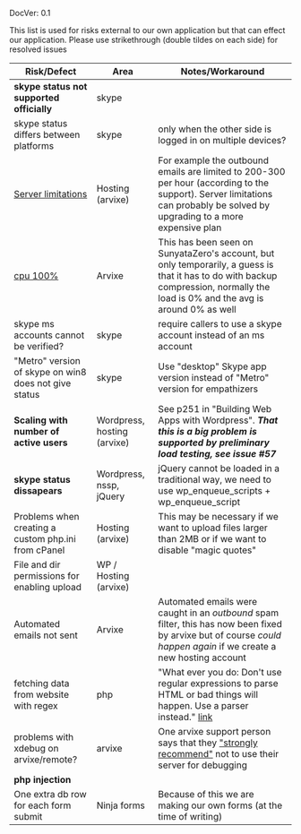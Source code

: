 DocVer: 0.1


This list is used for risks external to our own application but that can effect our application. Please use strikethrough (double tildes on each side) for resolved issues

Risk/Defect | Area | Notes/Workaround
--- | --- | ---
**skype status not supported officially** | skype |
skype status differs between platforms | skype | only when the other side is logged in on multiple devices?
[Server limitations](https://support.arvixe.com/index.php?/Knowledgebase/Article/View/289/4/linux-hosting-resource-limits) | Hosting (arvixe) | For example the outbound emails are limited to 200-300 per hour (according to the support). Server limitations can probably be solved by upgrading to a more expensive plan
[cpu 100%](http://forum.arvixe.com/smf/clip-bucket-software/100-cpu-usage/) | Arvixe | This has been seen on SunyataZero's account, but only temporarily, a guess is that it has to do with backup compression, normally the load is 0% and the avg is around 0% as well
skype ms accounts cannot be verified? | skype | require callers to use a skype account instead of an ms account
"Metro" version of skype on win8 does not give status | skype | Use "desktop" Skype app version instead of "Metro" version for empathizers
**Scaling with number of active users** | Wordpress, hosting (arvixe) | See p251 in "Building Web Apps with Wordpress". ***That this is a big problem is supported by preliminary load testing, see issue #57***
**skype status dissapears** | Wordpress, nssp, jQuery | jQuery cannot be loaded in a traditional way, we need to use wp_enqueue_scripts + wp_enqueue_script
Problems when creating a custom php.ini from cPanel | Hosting (arvixe) | This may be necessary if we want to upload files larger than 2MB or if we want to disable "magic quotes"
File and dir permissions for enabling upload | WP / Hosting (arvixe) |
Automated emails not sent | Arvixe | Automated emails were caught in an *outbound* spam filter, this has now been fixed by arvixe but of course *could happen again* if we create a new hosting account
fetching data from website with regex | php | "What ever you do: Don't use regular expressions to parse HTML or bad things will happen. Use a parser instead." [link](http://stackoverflow.com/questions/2019892/extract-data-from-website-via-php)
problems with xdebug on arvixe/remote? | arvixe | One arvixe support person says that they ["strongly recommend"](http://forum.arvixe.com/smf/general/xdebug/) not to use their server for debugging
**php injection** | |
One extra db row for each form submit | Ninja forms | Because of this we are making our own forms (at the time of writing)

